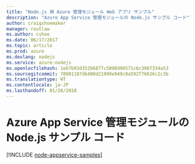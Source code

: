 ```yaml
---
title: "Node.js 用 Azure 管理モジュール Web アプリ サンプル"
description: "Azure App Service 管理モジュールの Node.js サンプル コード"
author: craigshoemaker
manager: routlaw
ms.author: cshoe
ms.date: 06/17/2017
ms.topic: article
ms.prod: azure
ms.devlang: nodejs
ms.service: azure-nodejs
ms.openlocfilehash: 1e67b03d352b6877c5090d80571c6c396f334a53
ms.sourcegitcommit: 78001187db408d21909e949c8a592f76626c2c3b
ms.translationtype: HT
ms.contentlocale: ja-JP
ms.lasthandoff: 01/26/2018
---
```

# <a name="nodejs-code-samples-for-azure-app-service-management-modules"></a>Azure App Service 管理モジュールの Node.js サンプル コード

[!INCLUDE [node-appservice-samples](../docs-ref-conceptual/includes/appservice-samples.md)]